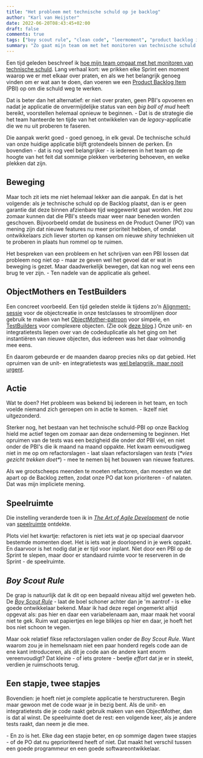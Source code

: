 ```yaml
---
title: "Het probleem met technische schuld op je backlog"
author: "Karl van Heijster"
date: 2022-06-20T08:43:45+02:00
draft: false
comments: true
tags: ["boy scout rule", "clean code", "leermoment", "product backlog items", "professionaliteit", "refactoren", "scrum", "software ontwikkelen", "speelruimte", "technische schuld", "testen", "verandering", "waarde"]
summary: "Zo gaat mijn team om met het monitoren van technische schuld: we prikken elke Sprint een moment waarop we er met elkaar over praten, en als we het belangrijk genoeg vinden om er wat aan te doen, dan voeren we een Product Backlog Item op om die schuld weg te werken. Die aanpak werkt goed - goed genoeg, in elk geval. De technische schuld van onze huidige applicatie blijft grotendeels binnen de perken. En bovendien - dat is nog veel belangrijker - is iedereen in het team op de hoogte van het feit dat sommige plekken verbetering behoeven, en welke plekken dat zijn. Maar toch zit iets me niet helemaal lekker in die aanpak."
---
```


Een tijd geleden beschreef ik [hoe mijn team omgaat met het monitoren van technische schuld](/blog/21/09/hoe-technische-schuld-te-monitoren-en-prioriteren/). Lang verhaal kort: we prikken elke Sprint een moment waarop we er met elkaar over praten, en als we het belangrijk genoeg vinden om er wat aan te doen, dan voeren we een [Product Backlog Item](/tags/product-backlog-items/) (PBI) op om die schuld weg te werken.


Dat is beter dan het alternatief: er niet over praten, geen PBI's opvoeren en nadat je applicatie de onvermijdelijke status van een *big ball of mud* heeft bereikt, voorstellen helemaal opnieuw te beginnen. - Dat is de strategie die het team hanteerde ten tijde van het ontwikkelen van de *legacy*-applicatie die we nu uit proberen te faseren.


Die aanpak werkt goed - goed genoeg, in elk geval. De technische schuld van onze huidige applicatie blijft grotendeels binnen de perken. En bovendien - dat is nog veel belangrijker - is iedereen in het team op de hoogte van het feit dat sommige plekken verbetering behoeven, en welke plekken dat zijn.


## Beweging


Maar toch zit iets me niet helemaal lekker aan die aanpak. En dat is het volgende: als je technische schuld op de Backlog plaatst, dan is er geen garantie dat deze binnen afzienbare tijd weggewerkt gaat worden. Het zou zomaar kunnen dat die PBI's steeds maar weer naar beneden worden geschoven. Bijvoorbeeld omdat de business en de Product Owner (PO) van mening zijn dat nieuwe features nu meer prioriteit hebben, of omdat ontwikkelaars zich liever storten op kansen om nieuwe *shiny* technieken uit te proberen in plaats hun rommel op te ruimen.


Het bespreken van een probleem en het schrijven van een PBI lossen dat probleem nog niet op - maar ze geven wel het gevoel dat er wat in beweging is gezet. Maar daadwerkelijk bewegen, dat kan nog wel eens een brug te ver zijn. - Ten nadele van de applicatie als geheel.


## ObjectMothers en TestBuilders


Een concreet voorbeeld. Een tijd geleden stelde ik tijdens zo'n [Alignment-sessie](/blog/21/09/hoe-technische-schuld-te-monitoren-en-prioriteren/) voor de objectcreatie in onze testclasses te stroomlijnen door gebruik te maken van het [ObjectMother-patroon](https://martinfowler.com/bliki/ObjectMother.html) voor simpele, en [TestBuilders](http://natpryce.com/articles/000714.html) voor complexere objecten. (Zie ook [deze blog](/blog/21/09/droger-tests-met-factory-methods/).) Onze unit- en integratietests liepen over van de codeduplicatie als het ging om het instantiëren van nieuwe objecten, dus iedereen was het daar volmondig mee eens.


En daarom gebeurde er de maanden daarop precies niks op dat gebied. Het opruimen van de unit- en integratietests was [wel belangrijk, maar nooit urgent](https://leansixsigmagroep.nl/lean-agile-en-six-sigma/eisenhower-matrix/).


## Actie


Wat te doen? Het probleem was bekend bij iedereen in het team, en toch voelde niemand zich geroepen om in actie te komen. - Ikzelf niet uitgezonderd. 


Sterker nog, het bestaan van het technische schuld-PBI op onze Backlog hield me actief tegen om zomaar aan deze onderneming te beginnen. Het opruimen van de tests was een bezigheid die onder *dat* PBI viel, en niet onder de PBI's die ik maand na maand oppakte. Het kwam eenvoudigweg niet in me op om refactorslagen - laat slaan refactorslagen van *tests* (*\*vies gezicht trekken doet\**) - mee te nemen bij het bouwen van nieuwe features. 


Als we grootscheeps meenden te moeten refactoren, dan moesten we dat apart op de Backlog zetten, zodat onze PO dat kon prioriteren - of nalaten. Dat was mijn impliciete mening.


## Speelruimte


Die instelling veranderde toen ik in [*The Art of Agile Development*](https://www.oreilly.com/library/view/the-art-of/9780596527679/) de notie van [speelruimte](/blog/22/05/tevreden-ontwikkelaars-en-stakeholders-dankzij-speelruimte/) ontdekte. 


Plots viel het kwartje: refactoren is niet iets wat je op speciaal daarvoor bestemde momenten doet. Het is iets wat je doorlopend in je werk oppakt. En daarvoor is het nodig dat je er tijd voor inplant. Niet door een PBI op de Sprint te slepen, maar door er standaard ruimte voor te reserveren in de Sprint - de speelruimte.


## *Boy Scout Rule*


De grap is natuurlijk dat ik dit op een bepaald niveau altijd wel geweten heb. De [*Boy Scout Rule*](https://wiki.c2.com/?BoyScoutRule) - laat de boel schoner achter dan je 'm aantrof - is elke goede ontwikkelaar bekend. Maar ik had deze regel ongemerkt altijd opgevat als: pas hier en daar een variabelenaam aan, maar maak het vooral niet te gek. Ruim wat papiertjes en lege blikjes op hier en daar, je hoeft het bos niet schoon te vegen.


Maar ook relatief fikse refactorslagen vallen onder de *Boy Scout Rule*. Want waarom zou je in hemelsnaam niet een paar honderd regels code aan de ene kant introduceren, als dit je code aan de andere kant enorm vereenvoudigt? Dat kleine - of iets grotere - beetje *effort* dat je er in steekt, verdien je ruimschoots terug.


## Een stapje, twee stapjes


Bovendien: je hoeft niet je complete applicatie te herstructureren. Begin maar gewoon met de code waar je in bezig bent. Als de unit- en integratietests die je code raakt gebruik maken van een ObjectMother, dan is dat al winst. De speelruimte doet de rest: een volgende keer, als je andere tests raakt, dan neem je die mee. 


\- En zo is het. Elke dag een stapje beter, en op sommige dagen twee stapjes - of de PO dat nu geprioriteerd heeft of niet. Dat maakt het verschil tussen een goede programmeur en een goede softwareontwikkelaar.
